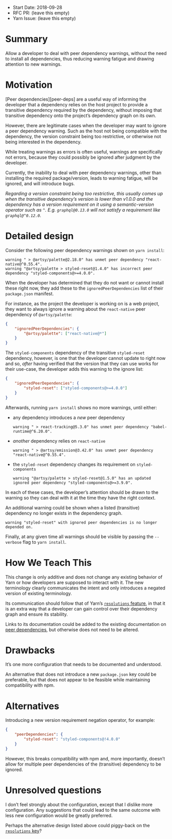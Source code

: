 - Start Date: 2018-09-28
- RFC PR: (leave this empty)
- Yarn Issue: (leave this empty)

# Summary

Allow a developer to deal with peer dependency warnings, without the need to
install all dependencies, thus reducing warning fatigue and drawing attention to
new warnings.

# Motivation

[Peer dependencies][peer-deps] are a useful way of informing the developer that
a dependency relies on the host project to provide a transitive dependency
required by the dependency, without imposing that transitive dependency onto the
project’s dependency graph on its own.

However, there are legitimate cases when the developer may want to ignore a peer
dependency warning. Such as the host not being compatible with the dependency,
the version constraint being too restrictive, or otherwise not being interested
in the dependency.

While treating warnings as errors is often useful, warnings are specifically not
errors, because they could possibly be ignored after judgment by the developer.

Currently, the inability to deal with peer dependency warnings, other than
installing the required package/version, leads to warning fatigue, will be
ignored, and will introduce bugs.

_Regarding a version constraint being too restrictive, this usually comes up
when the transitive dependency’s version is lower than v1.0.0 and the dependency
has a version requirement on it using a semantic-version operator such as `^`.
E.g. `graphql@0.13.0` will not satisfy a requirement like `graphql@^0.12.0`._

# Detailed design

Consider the following peer dependency warnings shown on `yarn install`:

```
warning " > @artsy/palette@2.18.0" has unmet peer dependency "react-native@^0.55.4".
warning "@artsy/palette > styled-reset@1.4.0" has incorrect peer dependency "styled-components@>=4.0.0".
```

When the developer has determined that they do not want or cannot install these
right now, they add these to the `ignoredPeerDependencies` list of their
`package.json` manifest.

For instance, as the project the developer is working on is a web project, they
want to always ignore a warning about the `react-native` peer dependency of
`@artsy/palette`:

```json
{
    "ignoredPeerDependencies": {
        "@artsy/palette": ["react-native@*"]
    }
}
```

The `styled-components` dependency of the transitive `styled-reset` dependency,
however, is one that the developer cannot update to right now and so, _after_
having verified that the version that they can use works for their use-case, the
developer adds this warning to the ignore list:

```json
{
    "ignoredPeerDependencies": {
        "styled-reset": ["styled-components@>=4.0.0"]
    }
}
```

Afterwards, running `yarn install` shows no more warnings, until either:

* any dependency introduces a _new_ peer dependency

  ```
  warning " > react-tracking@5.3.0" has unmet peer dependency "babel-runtime@^6.20.0".
  ```

* _another_ dependency relies on `react-native`

  ```
  warning " > @artsy/emission@3.42.0" has unmet peer dependency "react-native@^0.55.4".
  ```

* the `styled-reset` dependency changes its requirement on `styled-components`

  ```
  warning "@artsy/palette > styled-reset@1.5.0" has an updated ignored peer dependency "styled-components@>=3.9.0".
  ```

In each of these cases, the developer’s attention should be drawn to the warning
so they can deal with it at the time they have the right context.

An additional warning could be shown when a listed (transitive) dependency no
longer exists in the dependency graph.

```
warning "styled-reset" with ignored peer dependencies is no longer depended on.
```

Finally, at any given time all warnings should be visible by passing the
`--verbose` flag to `yarn install`.

# How We Teach This

This change is only additive and does not change any existing behavior of Yarn
or how developers are supposed to interact with it. The new terminology clearly
communicates the intent and only introduces a negated version of existing
terminology.

Its communication should follow that of Yarn’s
[`resolutions` feature][yarn-resolutions], in that it is an extra way that a
developer can gain control over their dependency graph and ensure its stability.

Links to its documentation could be added to the existing documentation on [peer
dependencies][yarn-peer-deps], but otherwise does not need to be altered.

# Drawbacks

It’s one more configuration that needs to be documented and understood.

An alternative that does not introduce a new `package.json` key could be
preferable, but that does not appear to be feasible while maintaining
compatibility with npm.

# Alternatives

Introducing a new version requirement negation operator, for example:

```json
{
    "peerDependencies": {
        "styled-reset": "styled-components@!4.0.0"
    }
}
```

However, this breaks compatibility with npm and, more importantly, doesn’t allow
for multiple peer dependencies of the (transitive) dependency to be ignored.

# Unresolved questions

I don’t feel strongly about the configuration, except that I dislike more
configuration. Any suggestions that could lead to the same outcome with less
new configuration would be greatly preferred.

Perhaps the alternative design listed above could piggy-back on the
[`resolutions` key][yarn-resolutions]?

[npm-peer-deps]: https://docs.npmjs.com/files/package.json#peerdependencies
[yarn-peer-deps]: https://yarnpkg.com/lang/en/docs/dependency-types/#toc-peerdependencies
[yarn-resolutions]: https://yarnpkg.com/lang/en/docs/selective-version-resolutions/